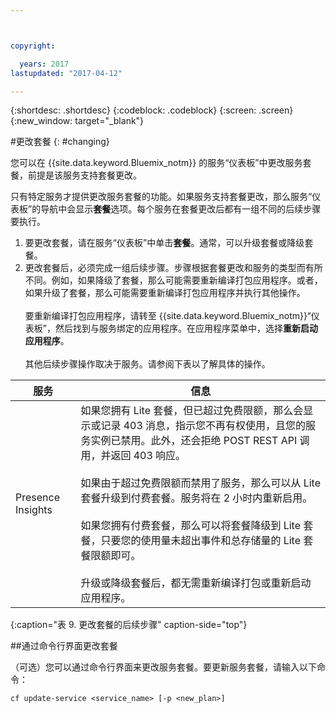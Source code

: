 ```yaml
---



copyright:

  years: 2017
lastupdated: "2017-04-12"

---
```


{:shortdesc: .shortdesc}
{:codeblock: .codeblock}
{:screen: .screen}
{:new_window: target="_blank"}

#更改套餐
{: #changing}

您可以在 {{site.data.keyword.Bluemix_notm}} 的服务“仪表板”中更改服务套餐，前提是该服务支持套餐更改。

只有特定服务才提供更改服务套餐的功能。如果服务支持套餐更改，那么服务“仪表板”的导航中会显示**套餐**选项。每个服务在套餐更改后都有一组不同的后续步骤要执行。

1. 要更改套餐，请在服务“仪表板”中单击**套餐**。通常，可以升级套餐或降级套餐。
2. 更改套餐后，必须完成一组后续步骤。步骤根据套餐更改和服务的类型而有所不同。例如，如果降级了套餐，那么可能需要重新编译打包应用程序。或者，如果升级了套餐，那么可能需要重新编译打包应用程序并执行其他操作。<br/><br/>要重新编译打包应用程序，请转至 {{site.data.keyword.Bluemix_notm}}“仪表板”，然后找到与服务绑定的应用程序。在应用程序菜单中，选择**重新启动应用程序**。<br/><br/>其他后续步骤操作取决于服务。请参阅下表以了解具体的操作。

|服务 |	信息|
|--------|-------------|
|Presence Insights 	|如果您拥有 Lite 套餐，但已超过免费限额，那么会显示或记录 403 消息，指示您不再有权使用，且您的服务实例已禁用。此外，还会拒绝 POST REST API 调用，并返回 403 响应。<br/><br/>如果由于超过免费限额而禁用了服务，那么可以从 Lite 套餐升级到付费套餐。服务将在 2 小时内重新启用。<br/><br/>如果您拥有付费套餐，那么可以将套餐降级到 Lite 套餐，只要您的使用量未超出事件和总存储量的 Lite 套餐限额即可。<br/><br/>升级或降级套餐后，都无需重新编译打包或重新启动应用程序。|
{:caption="表 9. 更改套餐的后续步骤" caption-side="top"}

##通过命令行界面更改套餐

（可选）您可以通过命令行界面来更改服务套餐。要更新服务套餐，请输入以下命令：
```
cf update-service <service_name> [-p <new_plan>]
```
